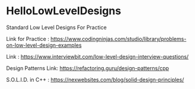 # HelloLowLevelDesigns
Standard Low Level Designs For Practice 


Link for Practice : https://www.codingninjas.com/studio/library/problems-on-low-level-design-examples

Link : https://www.interviewbit.com/low-level-design-interview-questions/

Design Patterns Link: https://refactoring.guru/design-patterns/cpp

S.O.L.I.D. in C++ : https://nexwebsites.com/blog/solid-design-principles/